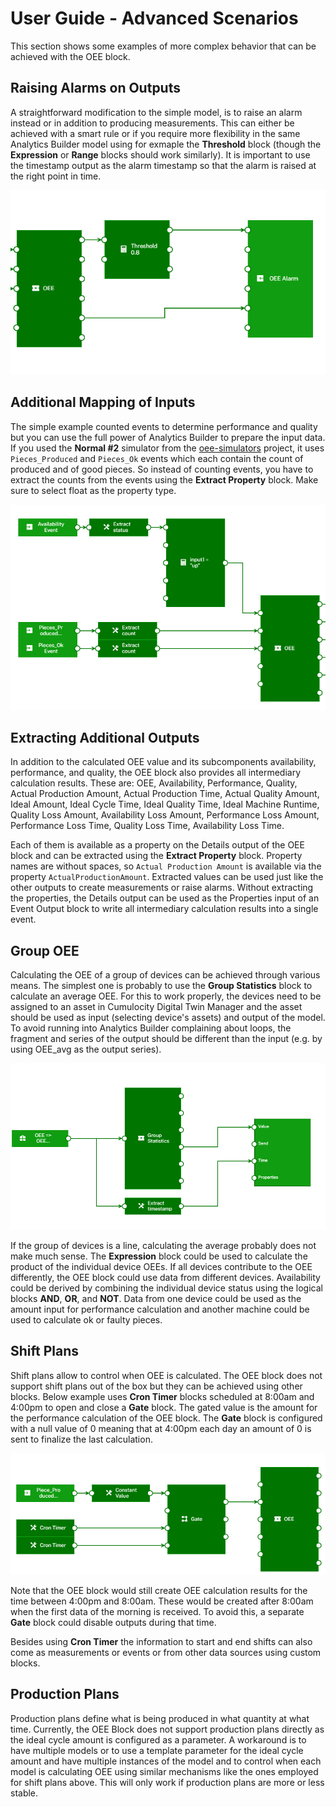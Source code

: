 # User Guide - Advanced Scenarios
This section shows some examples of more complex behavior that can be achieved with the OEE block.

## Raising Alarms on Outputs
A straightforward modification to the simple model, is to raise an alarm instead or in addition to producing measurements. This can either be achieved with a smart rule or if you require more flexibility in the same Analytics Builder model using for exmaple the **Threshold** block (though the **Expression** or **Range** blocks should work similarly). It is important to use the timestamp output as the alarm timestamp so that the alarm is raised at the right point in time.

![Alarm Output](/docs/images/alarmoutput.png)

## Additional Mapping of Inputs
The simple example counted events to determine performance and quality but you can use the full power of Analytics Builder to prepare the input data. If you used the  **Normal #2** simulator from the [oee-simulators](https://github.com/Cumulocity-IoT/oee-simulators) project, it uses `Pieces_Produced` and `Pieces_Ok` events which each contain the count of produced and of good pieces. So instead of counting events, you have to extract the counts from the events using the **Extract Property** block. Make sure to select float as the property type.

![Extract counts](/docs/images/normal2.png)

## Extracting Additional Outputs
In addition to the calculated OEE value and its subcomponents availability, performance, and quality, the OEE block also provides all intermediary calculation results. These are: OEE, Availability, Performance, Quality, Actual Production Amount, Actual Production Time, Actual Quality Amount, Ideal Amount, Ideal Cycle Time, Ideal Quality Time, Ideal Machine Runtime, Quality Loss Amount, Availability Loss Amount, Performance Loss Amount, Performance Loss Time, Quality Loss Time, Availability Loss Time.

Each of them is available as a property on the Details output of the OEE block and can be extracted using the **Extract Property** block. Property names are without spaces, so `Actual Production Amount` is available via the property `ActualProductionAmount`. Extracted values can be used just like the other outputs to create measurements or raise alarms. Without extracting the properties, the Details output can be used as the Properties input of an Event Output block to write all intermediary calculation results into a single event.

## Group OEE
Calculating the OEE of a group of devices can be achieved through various means. The simplest one is probably to use the **Group Statistics** block to calculate an average OEE. For this to work properly, the devices need to be assigned to an asset in Cumulocity Digital Twin Manager and the asset should be used as input (selecting device's assets) and output of the model. To avoid running into Analytics Builder complaining about loops, the fragment and series of the output should be different than the input (e.g. by using OEE_avg as the output series).

![Group OEE](/docs/images/groupoee.png)

If the group of devices is a line, calculating the average probably does not make much sense. The **Expression** block could be used to calculate the product of the individual device OEEs. If all devices contribute to the OEE differently, the OEE block could use data from different devices. Availability could be derived by combining the individual device status using the logical blocks **AND**, **OR**, and **NOT**. Data from one device could be used as the amount input for performance calculation and another machine could be used to calculate ok or faulty pieces.

## Shift Plans
Shift plans allow to control when OEE is calculated. The OEE block does not support shift plans out of the box but they can be achieved using other blocks. Below example uses **Cron Timer** blocks scheduled at 8:00am and 4:00pm to open and close a **Gate** block. The gated value is the amount for the performance calculation of the OEE block. The **Gate** block is configured with a null value of 0 meaning that at 4:00pm each day an amount of 0 is sent to finalize the last calculation.

![Shift Plan using Cron Timer](/docs/images/shiftplan.png)

Note that the OEE block would still create OEE calculation results for the time between 4:00pm and 8:00am. These would be created after 8:00am when the first data of the morning is received. To avoid this, a separate **Gate** block could disable outputs during that time.

Besides using **Cron Timer** the information to start and end shifts can also come as measurements or events or from other data sources using custom blocks.

## Production Plans
Production plans define what is being produced in what quantity at what time. Currently, the OEE Block does not support production plans directly as the ideal cycle amount is configured as a parameter. A workaround is to have multiple models or to use a template parameter for the ideal cycle amount and have multiple instances of the model and to control when each model is calculating OEE using similar mechanisms like the ones employed for shift plans above. This will only work if production plans are more or less stable.